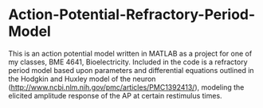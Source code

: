 Action-Potential-Refractory-Period-Model
========================================
This is an action potential model written in MATLAB as a project for one of my classes, BME 4641, Bioelectricity.  Included in the code is a refractory period model based upon parameters and differential equations outlined in the Hodgkin and Huxley model of the neuron (http://www.ncbi.nlm.nih.gov/pmc/articles/PMC1392413/), modeling the elicited amplitude response of the AP at certain restimulus times.
